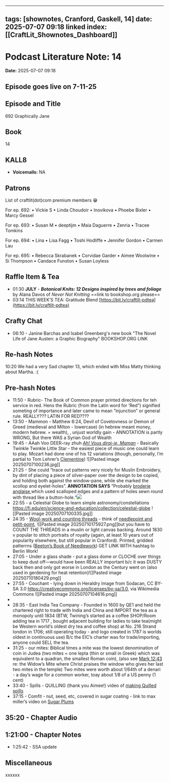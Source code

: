  
---
tags: [shownotes, Cranford, Gaskell, 14]
date: 2025-07-07 09:18
linked index: [[CraftLit_Shownotes_Dashboard]]
---

# Podcast Literature Note: 14

**Date:** 2025-07-07 09:18

## Episode goes live on 7-11-25

## Episode and Title
692 Graphically Jane

## Book
14

## KALL8
- **Voicemails:** NA

## Patrons
List of craftlit(dot)com premium members 😁

For ep. 692:
• Vickie S
• Linda Choudoir
• Inovikova
• Phoebe Bixler
• Marcy Gessel

For ep. 693:
• Susan M
• deeptijm
• Maia Daguerre
• Zenria
• Tracee Tomkins

For ep. 694:
• Lina
• Lisa Fagg
• Toshi Hodliffe
• Jennifer Gordon
• Carmen Lau

For ep. 695:
• Rebecca Skrabanek
• Corvidae Garder
• Aimee Woolwine
• Si Thompson
• Candace Funston
• Susan Loyless

## Raffle Item & Tea
- 01:30 **JULY** - ***Botanical Knits: 12 Designs inspired by trees and foliage*** by Alana Davos of *Never Not Knitting* ==link to bookshop.org please==
- 03:14 THIS WEEK’S TEA: Gratitude Blend  [https://bit.ly/craftlit-pdtea](https://bit.ly/craftlit-pdtea)

## Crafty Chat 
- 06:10 - Janine Barchas and Isabel Greenberg's new book "The Novel Life of Jane Austen: a Graphic Biography" BOOKSHOP.ORG LINK
## Re-hash Notes
10:20 We had a very Sad chapter 13, which ended with Miss Matty thinking about Martha. :( 

## Pre-hash Notes
- 11:50 - Rubric- The Book of Common prayer printed directions for teh service in red. Hens the Rubric (from the Latin word for ‘Red”) signified someting of importance and later came to mean “injunction” or general rule. REALLY??? LATIN FOR RED????
- 13:50 - Mammon - Matthew 6:24, Devil of Covetovness or Demon of Greed (medieval and Milton - lowercase) (in hebrew meant money, modern hebrew. = wealth), , unjust worldly gain -  ANNOTATION is partly WRONG, But there WAS a Syrian God of Wealth
- 19:45 - AAah Voo DEER-ray zhuh *[Ah! Vous dirai-je, Maman](https://upload.wikimedia.org/wikipedia/commons/4/44/Ah%21_vous_dirai-je_maman.jpg)* - Basically Twinkle Twinkle Little Star - the easiest piece of music one could learn to play. Mozart had done one of his 12 variations (though, personally, I’m partial to Tom Lehrer’s [Clementine](https://www.youtube.com/watch?v=dehXq6a1sJU)) ![[Pasted image 20250707100236.jpg]]
- 21:25 - She could “trace out patterns very nicely for Muslin Embroidery, by dint of placing a piece of silver-paper over the design to be copied, and holding both against the window-pane, while she marked the scollop and eyelet-holes”. **ANNOTATION SAYS** “Probably [broderie anglaise ](https://www.sewhistorically.com/how-to-make-broderie-anglaise-lace-by-hand/)which used scalloped edges and a pattern of holes sewn round with thread like a button-hole.“![](https://www.sewhistorically.com/wp-content/uploads/2015/06/How-To-Make-Broderie-Anglaise-Lace-Eyelet-Lace-By-Hand-6-1.jpg)
- 22:55 - a Celestial Globe to learn simple astronomy/constellations  https://fi.edu/en/science-and-education/collection/celestial-globe ![[Pasted image 20250707100335.jpg]]
- 24:35 - [Wool-work and counting threads](https://www.wcfta.com/berlin-wool-work/) - think of [needlepoint and petit-point](https://www.thesprucecrafts.com/difference-between-needlepoint-or-petit-point-2479581), ![[Pasted image 20250710175927.png]]but you have to COUNT THE THREADS in a muslin or light canvas backing. Around 1830 v popular to stitch portraits of royalty (again, at least 10 years out of popularity elsewhere, but still popular in Cranford). Printed, gridded patterrns ([Beeton’s Book of Needlework](https://www.gutenberg.org/files/15147/15147-h/15147-h.htm#image_592)) GET LINK WITH hashtag to Berlin Work!
- 27:05 - Under a glass shade - put a glass dome or CLOCHE over things to keep dust off—would have been REALLY important b/c it was DUSTY back then and only got worse in London as the Century went on (also used in gerdening for heat retention)![[Pasted image 20250710180429.png]]
- 27:55 - Couchant - lying down in Heraldry Image from Sodacan, CC BY-SA 3.0 <https://creativecommons.org/licenses/by-sa/3.0>, via Wikimedia Commons  ![[Pasted image 20250707104616.png]]
- 
- 28:35 - East India Tea Company - Founded in 1600 by QE1 and held the chartered right to trade with India and China and IMPORT the tea  as a monopoly until 1834 (BTW, Twining’s started as a coffee SHOP/Room adding tea in 1717 , bought adjacent building for ladies to take tea(might be Western world‘s oldest dry tea and coffee shop) at No. 216 Strand london in 1706; still operating today -  and logo created in 1787 is worlds oldest in continuous use) B/c the EIC’s charter was for trade/importing, anyone could SELL the tea.
- 31:25 - our mites: Biblical times a mite was the lowest denomination of coin in Judea (two mites = one lepta (thin or small in Greek) which was equivalent to a quadran, the smallest Roman coin), (also see [Mark 12:43](https://bible.org/sites/bible.org/resources/netbible/index.htm?mar12.htm) re: the Widow’s Mite where Christ praises the window who gives her last two mites in the temple) Two mites were worth about 1/64th of a denari - a day’s wage for a common worker, toay about 1/8 of a US penny (1 cent)
- 33:40 - Spills - QUILLING (thank you Aimee!) video of [making Quilled spills](https://www.youtube.com/watch?v=lv833gm4WBI) 
- 37:15 - Comfit - nut, seed, etc, covered in sugar coating - link to max miller’s video on [Sugar Plums](https://www.youtube.com/watch?v=q5Nk0evkBpE&pp=0gcJCfwAo7VqN5tD)
## 35:20 - Chapter Audio 

## 1:21:00 - Chapter Notes
- 1:25:42 - SSA update

## Miscellaneous
xxxxxx



